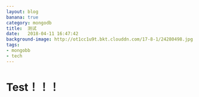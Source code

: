 ```yaml
---
layout: blog
banana: true
category: mongodb
title:  测试
date:   2018-04-11 16:47:42
background-image: http://ot1cc1u9t.bkt.clouddn.com/17-8-1/24280498.jpg
tags:
- mongobb
- tech
---
```

#  Test！！！
